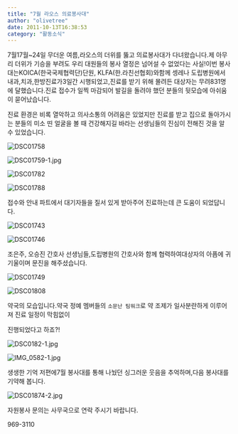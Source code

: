 ```yaml
---
title: "7월 라오스 의료봉사대"
author: "olivetree"
date: 2011-10-13T16:38:53
category: "활동소식"
---
```


7월17월~24일 무더운 여름,라오스의 더위를 뚫고 의료봉사대가 다녀왔습니다.제 아무리 더위가 기승을 부려도 우리 대원들의 봉사 열정은 넘어설 수 없었다는 사실!이번 봉사대는KOICA(한국국제협력단)단원, KLFA(한.라친선협회)와함께 셍레나 도립병원에서 내과,치과,한방진료가3일간 시행되었고,진료를 받기 위해 몰려든 대상자는 무려831명에 달했습니다.진료 접수가 일찍 마감되어 발길을 돌려야 했던 분들의 뒷모습에 아쉬움이 묻어났습니다.

진료 환경은 비록 열악하고 의사소통의 어려움은 있었지만 진료를 받고 집으로 돌아가시는 분들의 미소 띤 얼굴을 볼 때 건강해지길 바라는 선생님들의 진심이 전해진 것을 알 수 있었습니다.

![DSC01758](/files/attach/images/382/001/012/81f67855cb506f35f505ecd949d97bce.jpg)

![DSC01759-1.jpg](/files/attach/images/382/001/012/26315b7d474d381cc0660b734d3adbca.jpg)

![DSC01782](/files/attach/images/382/001/012/76696bbb8bd2cb3dc9fd95faa8b123a5.jpg)

![DSC01788](/files/attach/images/382/001/012/b7a32b805ba6749dad26538d8d5e1dbb.jpg)

접수와 안내 파트에서 대기자들을 질서 있게 받아주어 진료하는데 큰 도움이 되었답니다.

![DSC01743](/files/attach/images/382/001/012/2993b35b3e94a4d451ba52ec2091fced.jpg)

![DSC01746](/files/attach/images/382/001/012/75077697bb43dba31b05702aadfff49f.jpg)

조은주, 오승진 간호사 선생님들,도립병원의 간호사와 함께 협력하여대상자의 아픔에 귀 기울이며 문진을 해주셨습니다.

![DSC01749](/files/attach/images/382/001/012/b09896538c9d29874fe713c84a0fb7dc.jpg)

![DSC01808](/files/attach/images/382/001/012/3461066247160cbc9dd4be278659cdc3.jpg)

약국의 모습입니다.약국 정예 멤버들의 `소문난 팀워크`로 약 조제가 일사분란하게 이루어져 진료 일정이 막힘없이

진행되었다고 하죠?!

![DSC0182-1.jpg](/files/attach/images/382/001/012/9ecc91ea9c3efa672217931f2ade4cb4.jpg)

![IMG_0582-1.jpg](/files/attach/images/382/001/012/2808cace0a74781b5309d21d28ccd378.jpg)

생생한 기억 저편에7월 봉사대를 통해 나눴던 싱그러운 웃음을 추억하며,다음 봉사대를 기약해 봅니다.

![DSC01874-2.jpg](/files/attach/images/382/001/012/28070e01516309ddb010c395c9d42420.jpg)

자원봉사 문의는 사무국으로 연락 주시기 바랍니다.

969-3110

